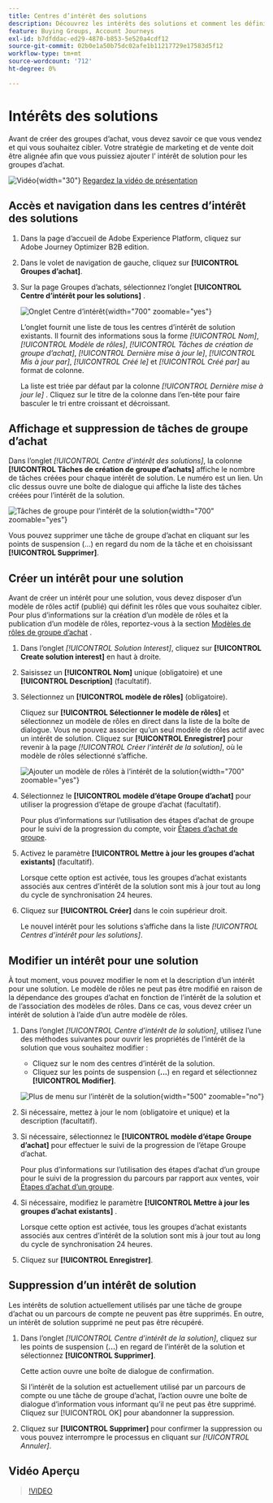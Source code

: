 ```yaml
---
title: Centres d’intérêt des solutions
description: Découvrez les intérêts des solutions et comment les définir pour les utiliser dans vos groupes d’achats.
feature: Buying Groups, Account Journeys
exl-id: b7dfddac-ed29-4870-b853-5e520a4cdf12
source-git-commit: 02b0e1a50b75dc02afe1b11217729e17583d5f12
workflow-type: tm+mt
source-wordcount: '712'
ht-degree: 0%

---
```


# Intérêts des solutions

Avant de créer des groupes d’achat, vous devez savoir ce que vous vendez et qui vous souhaitez cibler. Votre stratégie de marketing et de vente doit être alignée afin que vous puissiez ajouter l’ intérêt de solution pour les groupes d’achat.

![Vidéo](../../assets/do-not-localize/icon-video.svg){width="30"} [Regardez la vidéo de présentation](#overview-video)

## Accès et navigation dans les centres d’intérêt des solutions

1. Dans la page d’accueil de Adobe Experience Platform, cliquez sur Adobe Journey Optimizer B2B edition.

1. Dans le volet de navigation de gauche, cliquez sur **[!UICONTROL Groupes d’achat]**.

1. Sur la page Groupes d’achats, sélectionnez l’onglet **[!UICONTROL Centre d’intérêt pour les solutions]** .

   ![ Onglet Centre d’intérêt](assets/solution-interest-tab.png){width="700" zoomable="yes"}

   L’onglet fournit une liste de tous les centres d’intérêt de solution existants. Il fournit des informations sous la forme _[!UICONTROL Nom]_, _[!UICONTROL Modèle de rôles]_, _[!UICONTROL Tâches de création de groupe d’achat]_, _[!UICONTROL Dernière mise à jour le]_, _[!UICONTROL Mis à jour par]_, _[!UICONTROL Créé le]_ et _[!UICONTROL Créé par]_ au format de colonne.

   La liste est triée par défaut par la colonne _[!UICONTROL Dernière mise à jour le]_ . Cliquez sur le titre de la colonne dans l’en-tête pour faire basculer le tri entre croissant et décroissant.

## Affichage et suppression de tâches de groupe d’achat

Dans l’onglet _[!UICONTROL Centre d’intérêt des solutions]_, la colonne **[!UICONTROL Tâches de création de groupe d’achats]** affiche le nombre de tâches créées pour chaque intérêt de solution. Le numéro est un lien. Un clic dessus ouvre une boîte de dialogue qui affiche la liste des tâches créées pour l’intérêt de la solution.

![ Tâches de groupe pour l’intérêt de la solution ](assets/buying-group-jobs-for-solution-interest.png){width="700" zoomable="yes"}

Vous pouvez supprimer une tâche de groupe d’achat en cliquant sur les points de suspension (...) en regard du nom de la tâche et en choisissant **[!UICONTROL Supprimer]**.

## Créer un intérêt pour une solution

Avant de créer un intérêt pour une solution, vous devez disposer d’un modèle de rôles actif (publié) qui définit les rôles que vous souhaitez cibler. Pour plus d’informations sur la création d’un modèle de rôles et la publication d’un modèle de rôles, reportez-vous à la section [Modèles de rôles de groupe d’achat](./buying-groups-role-templates.md) .

1. Dans l’onglet _[!UICONTROL Solution Interest]_, cliquez sur **[!UICONTROL Create solution interest]** en haut à droite.

1. Saisissez un **[!UICONTROL Nom]** unique (obligatoire) et une **[!UICONTROL Description]** (facultatif).

1. Sélectionnez un **[!UICONTROL modèle de rôles]** (obligatoire).

   Cliquez sur **[!UICONTROL Sélectionner le modèle de rôles]** et sélectionnez un modèle de rôles en direct dans la liste de la boîte de dialogue. Vous ne pouvez associer qu’un seul modèle de rôles actif avec un intérêt de solution. Cliquez sur **[!UICONTROL Enregistrer]** pour revenir à la page _[!UICONTROL Créer l’intérêt de la solution]_, où le modèle de rôles sélectionné s’affiche.

   ![Ajouter un modèle de rôles à l’intérêt de la solution](assets/solution-interest-create.png){width="700" zoomable="yes"}

1. Sélectionnez le **[!UICONTROL modèle d’étape Groupe d’achat]** pour utiliser la progression d’étape de groupe d’achat (facultatif).

   Pour plus d’informations sur l’utilisation des étapes d’achat de groupe pour le suivi de la progression du compte, voir [Étapes d’achat de groupe](./buying-group-stages.md).

1. Activez le paramètre **[!UICONTROL Mettre à jour les groupes d’achat existants]** (facultatif).

   Lorsque cette option est activée, tous les groupes d’achat existants associés aux centres d’intérêt de la solution sont mis à jour tout au long du cycle de synchronisation 24 heures.

1. Cliquez sur **[!UICONTROL Créer]** dans le coin supérieur droit.

   Le nouvel intérêt pour les solutions s’affiche dans la liste _[!UICONTROL Centres d’intérêt pour les solutions]_.

## Modifier un intérêt pour une solution

À tout moment, vous pouvez modifier le nom et la description d’un intérêt pour une solution. Le modèle de rôles ne peut pas être modifié en raison de la dépendance des groupes d’achat en fonction de l’intérêt de la solution et de l’association des modèles de rôles. Dans ce cas, vous devez créer un intérêt de solution à l’aide d’un autre modèle de rôles.

1. Dans l’onglet _[!UICONTROL Centre d’intérêt de la solution]_, utilisez l’une des méthodes suivantes pour ouvrir les propriétés de l’intérêt de la solution que vous souhaitez modifier :

   * Cliquez sur le nom des centres d’intérêt de la solution.
   * Cliquez sur les points de suspension (**...**) en regard et sélectionnez **[!UICONTROL Modifier]**.

   ![Plus de menu sur l’intérêt de la solution](assets/solution-interests-more-menu.png){width="500" zoomable="no"}

1. Si nécessaire, mettez à jour le nom (obligatoire et unique) et la description (facultatif).

1. Si nécessaire, sélectionnez le **[!UICONTROL modèle d’étape Groupe d’achat]** pour effectuer le suivi de la progression de l’étape Groupe d’achat.

   Pour plus d’informations sur l’utilisation des étapes d’achat d’un groupe pour le suivi de la progression du parcours par rapport aux ventes, voir [Étapes d’achat d’un groupe](./buying-group-stages.md).

1. Si nécessaire, modifiez le paramètre **[!UICONTROL Mettre à jour les groupes d’achat existants]** .

   Lorsque cette option est activée, tous les groupes d’achat existants associés aux centres d’intérêt de la solution sont mis à jour tout au long du cycle de synchronisation 24 heures.

1. Cliquez sur **[!UICONTROL Enregistrer]**.

## Suppression d’un intérêt de solution

Les intérêts de solution actuellement utilisés par une tâche de groupe d’achat ou un parcours de compte ne peuvent pas être supprimés. En outre, un intérêt de solution supprimé ne peut pas être récupéré.

1. Dans l’onglet _[!UICONTROL Centre d’intérêt de la solution]_, cliquez sur les points de suspension (**...**) en regard de l’intérêt de la solution et sélectionnez **[!UICONTROL Supprimer]**.

   Cette action ouvre une boîte de dialogue de confirmation.

   Si l’intérêt de la solution est actuellement utilisé par un parcours de compte ou une tâche de groupe d’achat, l’action ouvre une boîte de dialogue d’information vous informant qu’il ne peut pas être supprimé. Cliquez sur [!UICONTROL OK] pour abandonner la suppression.

1. Cliquez sur **[!UICONTROL Supprimer]** pour confirmer la suppression ou vous pouvez interrompre le processus en cliquant sur _[!UICONTROL Annuler]_.

## Vidéo Aperçu

>[!VIDEO](https://video.tv.adobe.com/v/3433080/?learn=on)
